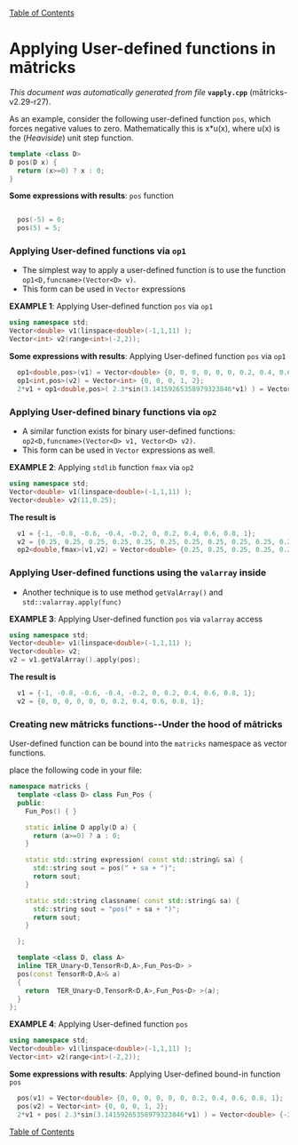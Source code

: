 
[Table of Contents](README.md)


# Applying User-defined functions in mātricks
_This document was automatically generated from file_ **`vapply.cpp`** (mātricks-v2.29-r27).

As an example, consider the following user-defined function `pos`, which forces negative values to zero.  Mathematically this is x*u(x), where u(x) is the (_Heaviside_) unit step function. 

```C++
template <class D> 
D pos(D x) {
  return (x>=0) ? x : 0;
}
```

**Some expressions with results**: `pos` function
```C++

  pos(-5) = 0; 
  pos(5) = 5; 
```


### Applying User-defined functions via `op1`

* The simplest way to apply a user-defined function is to use the function `op1<D,funcname>(Vector<D> v)`.
* This form can be used in `Vector` expressions

**EXAMPLE 1**: Applying User-defined function `pos` via `op1`

```C++
using namespace std;
Vector<double> v1(linspace<double>(-1,1,11) );
Vector<int> v2(range<int>(-2,2));
```

**Some expressions with results**: Applying User-defined function `pos` via `op1`
```C++
  op1<double,pos>(v1) = Vector<double> {0, 0, 0, 0, 0, 0, 0.2, 0.4, 0.6, 0.8, 1}; 
  op1<int,pos>(v2) = Vector<int> {0, 0, 0, 1, 2}; 
  2*v1 + op1<double,pos>( 2.3*sin(3.14159265358979323846*v1) ) = Vector<double> {-2, -1.6, -1.2, -0.8, -0.4, 0, 1.75191, 2.98743, 3.38743, 2.95191, 2}; 
```


### Applying User-defined binary functions via `op2`

* A similar function exists for binary user-defined functions: `op2<D,funcname>(Vector<D> v1, Vector<D> v2)`.
* This form can be used in `Vector` expressions as well.

**EXAMPLE 2**: Applying `stdlib` function `fmax` via `op2`
```C++
using namespace std;
Vector<double> v1(linspace<double>(-1,1,11) );
Vector<double> v2(11,0.25);
```

**The result is**
```C++
  v1 = {-1, -0.8, -0.6, -0.4, -0.2, 0, 0.2, 0.4, 0.6, 0.8, 1}; 
  v2 = {0.25, 0.25, 0.25, 0.25, 0.25, 0.25, 0.25, 0.25, 0.25, 0.25, 0.25}; 
  op2<double,fmax>(v1,v2) = Vector<double> {0.25, 0.25, 0.25, 0.25, 0.25, 0.25, 0.25, 0.4, 0.6, 0.8, 1}; 
```

### Applying User-defined functions using the `valarray` inside
* Another technique is to use method `getValArray()` and `std::valarray.apply(func)`

**EXAMPLE 3**: Applying User-defined function `pos` via `valarray` access
```C++
using namespace std;
Vector<double> v1(linspace<double>(-1,1,11) );
Vector<double> v2;
v2 = v1.getValArray().apply(pos);
```

**The result is**
```C++
  v1 = {-1, -0.8, -0.6, -0.4, -0.2, 0, 0.2, 0.4, 0.6, 0.8, 1}; 
  v2 = {0, 0, 0, 0, 0, 0, 0.2, 0.4, 0.6, 0.8, 1}; 
```



### Creating new mātricks functions--Under the hood of mātricks

User-defined function can be bound into the `matricks` namespace as vector functions.

place the following code in your file:
```C++
namespace matricks { 
  template <class D> class Fun_Pos {
  public:
    Fun_Pos() { }

    static inline D apply(D a) { 
      return (a>=0) ? a : 0; 
    }

    static std::string expression( const std::string& sa) {
      std::string sout = pos(" + sa + ")";
      return sout;
    }

    static std::string classname( const std::string& sa) {
      std::string sout = "pos(" + sa + ")";
      return sout;
    }

  };

  template <class D, class A> 
  inline TER_Unary<D,TensorR<D,A>,Fun_Pos<D> > 
  pos(const TensorR<D,A>& a)
  {
    return  TER_Unary<D,TensorR<D,A>,Fun_Pos<D> >(a);
  }
};

```
**EXAMPLE 4**: Applying User-defined function `pos`
```C++
using namespace std;
Vector<double> v1(linspace<double>(-1,1,11) );
Vector<int> v2(range<int>(-2,2));
```

**Some expressions with results**: Applying User-defined bound-in function `pos` 
```C++
  pos(v1) = Vector<double> {0, 0, 0, 0, 0, 0, 0.2, 0.4, 0.6, 0.8, 1}; 
  pos(v2) = Vector<int> {0, 0, 0, 1, 2}; 
  2*v1 + pos( 2.3*sin(3.14159265358979323846*v1) ) = Vector<double> {-2, -1.6, -1.2, -0.8, -0.4, 0, 1.75191, 2.98743, 3.38743, 2.95191, 2}; 
```


[Table of Contents](README.md)
